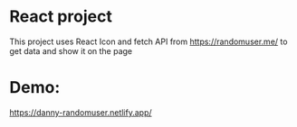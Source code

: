 # React project

This project uses React Icon and fetch API from
https://randomuser.me/
to get data and show it on the page

# Demo:

https://danny-randomuser.netlify.app/
